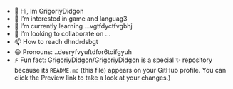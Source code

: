 - 👋 Hi, Im GrigoriyDidgon
- 👀 I’m interested in game and languag3
- 🌱 I’m currently learning ...vgtfdyctfvgbhj
- 💞️ I’m looking to collaborate on ...
- 📫 How to reach dhndrdsbgt
- 😄 Pronouns: ..desryfvyuftdfor6toifgyuh
- ⚡ Fun fact:
GrigoriyDidgon/GrigoriyDidgon is a special ✨ repository because its `README.md` (this file) appears on your GitHub profile.
You can click the Preview link to take a look at your changes.)
